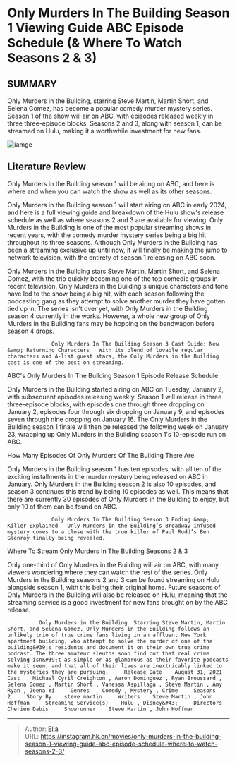 # Only Murders In The Building Season 1 Viewing Guide ABC Episode Schedule (&amp; Where To Watch Seasons 2 &amp; 3)


## SUMMARY 



  Only Murders in the Building, starring Steve Martin, Martin Short, and Selena Gomez, has become a popular comedy murder mystery series.   Season 1 of the show will air on ABC, with episodes released weekly in three three-episode blocks.   Seasons 2 and 3, along with season 1, can be streamed on Hulu, making it a worthwhile investment for new fans.  

![iamge](https://static1.srcdn.com/wordpress/wp-content/uploads/2024/01/the-cast-of-only-murders-in-the-building.jpg)

## Literature Review

Only Murders in the Building season 1 will be airing on ABC, and here is where and when you can watch the show as well as its other seasons.




Only Murders in the Building season 1 will start airing on ABC in early 2024, and here is a full viewing guide and breakdown of the Hulu show&#39;s release schedule as well as where seasons 2 and 3 are available for viewing. Only Murders in the Building is one of the most popular streaming shows in recent years, with the comedy murder mystery series being a big hit throughout its three seasons. Although Only Murders in the Building has been a streaming exclusive up until now, it will finally be making the jump to network television, with the entirety of season 1 releasing on ABC soon.




Only Murders in the Building stars Steve Martin, Martin Short, and Selena Gomez, with the trio quickly becoming one of the top comedic groups in recent television. Only Murders in the Building&#39;s unique characters and tone have led to the show being a big hit, with each season following the podcasting gang as they attempt to solve another murder they have gotten tied up in. The series isn&#39;t over yet, with Only Murders in the Building season 4 currently in the works. However, a whole new group of Only Murders in the Building fans may be hopping on the bandwagon before season 4 drops.

                  Only Murders In The Building Season 3 Cast Guide: New &amp; Returning Characters   With its blend of lovable regular characters and A-list guest stars, the Only Murders in the Building cast is one of the best on streaming.   


 ABC&#39;s Only Murders In The Building Season 1 Episode Release Schedule 
         




Only Murders in the Building started airing on ABC on Tuesday, January 2, with subsequent episodes releasing weekly. Season 1 will release in three three-episode blocks, with episodes one through three dropping on January 2, episodes four through six dropping on January 9, and episodes seven through nine dropping on January 16. The Only Murders in the Building season 1 finale will then be released the following week on January 23, wrapping up Only Murders in the Building season 1&#39;s 10-episode run on ABC.



 How Many Episodes Of Only Murders Of The Building There Are 
          

Only Murders in the Building season 1 has ten episodes, with all ten of the exciting installments in the murder mystery being released on ABC in January. Only Murders in the Building season 2 is also 10 episodes, and season 3 continues this trend by being 10 episodes as well. This means that there are currently 30 episodes of Only Murders in the Building to enjoy, but only 10 of them can be found on ABC.




                  Only Murders In The Building Season 3 Ending &amp; Killer Explained   Only Murders in the Building’s Broadway-infused mystery comes to a close with the true killer of Paul Rudd’s Ben Glenroy finally being revealed.   



 Where To Stream Only Murders In The Building Seasons 2 &amp; 3 
          

Only one-third of Only Murders in the Building will air on ABC, with many viewers wondering where they can watch the rest of the series. Only Murders in the Building seasons 2 and 3 can be found streaming on Hulu alongside season 1, with this being their original home. Future seasons of Only Murders in the Building will also be released on Hulu, meaning that the streaming service is a good investment for new fans brought on by the ABC release.

              Only Murders in the Building  Starring Steve Martin, Martin Short, and Selena Gomez, Only Murders in the Building follows an unlikely trio of true crime fans living in an affluent New York apartment building, who attempt to solve the murder of one of the building&#39;s residents and document it on their own true crime podcast. The three amateur sleuths soon find out that real crime solving isn&#39;t as simple or as glamorous as their favorite podcasts make it seem, and that all of their lives are inextricably linked to the mysteries they are pursuing.     Release Date    August 31, 2021     Cast    Michael Cyril Creighton , Aaron Dominguez , Ryan Broussard , Selena Gomez , Martin Short , Vanessa Aspillaga , Steve Martin , Amy Ryan , Jeena Yi     Genres    Comedy , Mystery , Crime     Seasons    2     Story By    steve martin     Writers    Steve Martin , John Hoffman     Streaming Service(s)    Hulu , Disney&#43;     Directors    Cherien Dabis     Showrunner    Steve Martin , John Hoffman      





---

> Author: [Ella](https://instagram.hk.cn/)  
> URL: https://instagram.hk.cn/movies/only-murders-in-the-building-season-1-viewing-guide-abc-episode-schedule-where-to-watch-seasons-2-3/  

